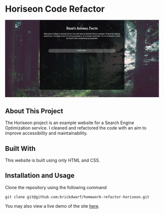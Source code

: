 # Horiseon Code Refactor

![screenshot](https://raw.githubusercontent.com/bear-evans/animal-quiz/main/assets/Screenshot.jpg)

## About This Project

The Horiseon project is an example website for a Search Engine Optimization service. I cleaned and refactored the code with an aim to improve accessibility and maintainability.

## Built With

This website is built using only HTML and CSS.

## Installation and Usage

Clone the repository using the following command

```
git clone git@github.com:brickdwarf/homework-refactor-horiseon.git
```

You may also view a live demo of the site [here](https://brickdwarf.github.io/refactor-horiseon/).
